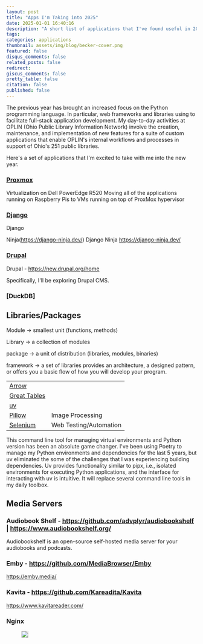 ```yaml
---
layout: post
title: "Apps I'm Taking into 2025"
date: 2025-01-01 16:40:16
description: "A short list of applications that I've found useful in 2024."
tags:
categories: applications
thumbnail: assets/img/blog/becker-cover.png
featured: false
disqus_comments: false
related_posts: false
redirect:
giscus_comments: false
pretty_table: false
citation: false
published: false
---
```


The previous year has brought an increased focus on the Python programming language. In particular, web frameworks and 
libraries using to facilitate full-stack application development. My day-to-day activities at OPLIN (Ohio Public 
Library Information Network) involve the creation, maintenance, and implementation of new features for a suite of 
custom applications that enable OPLIN's internal workflows and processes in support of Ohio's 251 public libraries. 

Here's a set of applications that I'm excited to take with me into the new year.

### [Proxmox](https://www.proxmox.com/en/)

Virtualization on Dell PowerEdge R520
Moving all of the applications running on Raspberry Pis to VMs running on top of ProxMox hypervisor

### [Django](https://www.djangoproject.com/)

Django

Ninja(https://django-ninja.dev/)
Django Ninja https://django-ninja.dev/

### [Drupal](https://www.drupal.org/)

Drupal -
https://new.drupal.org/home

Specifically, I'll be exploring Drupal CMS.

### [DuckDB]

## Libraries/Packages

Module -> smallest unit (functions, methods)

Library -> a collection of modules

package -> a unit of distribution (libraries, modules, binaries)

framework -> a set of libraries
provides an architecture, a designed pattern, or offers you a basic flow of how you will develop your program.

|                                                                              |      |
|------------------------------------------------------------------------------|------|
| [Arrow](https://arrow.readthedocs.io/en/latest/)                             |      |
| [Great Tables](https://posit-dev.github.io/great-tables/articles/intro.html) |      |
| [uv](https://docs.astral.sh/uv/)                                             | |
|[Pillow](https://pillow.readthedocs.io/en/stable)| Image Processing |
|[Selenium](https://www.selenium.dev/documentation/)|Web Testing/Automation|



This command line tool for managing virtual environments and Python version has been an absolute game changer. I've been using Poetry to manage my Python environments and dependencies for the last 5 years, but uv eliminated the some of the challenges that I was experiencing building dependencies. Uv provides functionality similar to pipx, i.e., isolated environments for executing Python applications, and the interface for interacting with uv is intuitive. It will replace several command line tools in my daily toolbox.


## Media Servers

### Audiobook Shelf - https://github.com/advplyr/audiobookshelf | https://www.audiobookshelf.org/

Audiobookshelf is an open-source self-hosted media server for your audiobooks and podcasts.

### Emby - https://github.com/MediaBrowser/Emby

https://emby.media/


### Kavita - https://github.com/Kareadita/Kavita

https://www.kavitareader.com/

### Nginx

<figure>
  <img style="border: 1px solid #bfbfbf;" src="emby.png">
  <figcaption style="color:grey;"><a></a></figcaption>
</figure>
